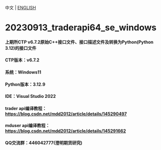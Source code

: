中文 | [ENGLISH](README_EN.md)

# 20230913_traderapi64_se_windows

#### 上期所CTP v6.7.2原始C++接口文件、接口描述文件及转换为Python(Python 3.12)的接口文件
#### CTP版本：v6.7.2
#### 系统：Windows11
#### Python版本：3.12.9
#### IDE：Visual Studio 2022

#### trader api编译教程：https://blog.csdn.net/mdd2012/article/details/145290497
#### mduser api编译教程：https://blog.csdn.net/mdd2012/article/details/145291662

#### QQ交流群：446042777(澄明期货研究)
